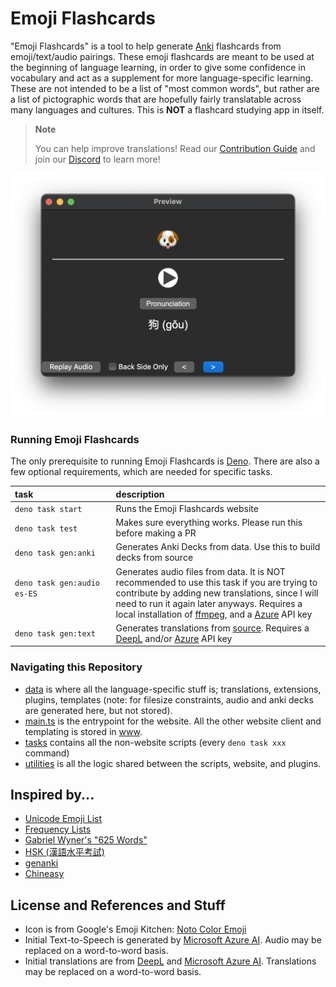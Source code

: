 # Emoji Flashcards

"Emoji Flashcards" is a tool to help generate [Anki](https://apps.ankiweb.net) flashcards from emoji/text/audio pairings. These emoji flashcards are meant to be used at the beginning of language learning, in order to give some confidence in vocabulary and act as a supplement for more language-specific learning. These are not intended to be a list of "most common words", but rather are a list of pictographic words that are hopefully fairly translatable across many languages and cultures. This is **NOT** a flashcard studying app in itself.

> **Note**
>
> You can help improve translations! Read our [Contribution Guide](./.github/CONTRIBUTING.md) and join our [Discord](https://discord.gg/m9WGM2QWBK) to learn more!

![A Generated Anki Flashcard](./www/screenshots/answer.png)

### Running Emoji Flashcards

The only prerequisite to running Emoji Flashcards is [Deno](https://deno.com/manual/getting_started/installation). There are also a few optional requirements, which are needed for specific tasks.

| task                                         | description                                                                                                                                                                                                                                                                                  |
| :------------------------------------------- | :------------------------------------------------------------------------------------------------------------------------------------------------------------------------------------------------------------------------------------------------------------------------------------------- |
| `deno task start`                            | Runs the Emoji Flashcards website                                                                                                                                                                                                                                                            |
| `deno task test`                             | Makes sure everything works. Please run this before making a PR                                                                                                                                                                                                                              |
| `deno task gen:anki`                         | Generates Anki Decks from data. Use this to build decks from source                                                                                                                                                                                                                          |
| `deno task gen:audio es-ES` <img width=400/> | Generates audio files from data. It is NOT recommended to use this task if you are trying to contribute by adding new translations, since I will need to run it again later anyways. Requires a local installation of [ffmpeg](https://ffmpeg.org), and a [Azure](https://speech.microsoft.com/portal/voicegallery) API key |
| `deno task gen:text`                         | Generates translations from [source](./data/source.json). Requires a [DeepL](https://www.deepl.com/pro-api) and/or [Azure](https://learn.microsoft.com/en-us/azure/ai-services/translator/language-support) API key                                                                                                                                                                          |

### Navigating this Repository

- [data](./data) is where all the language-specific stuff is; translations, extensions, plugins, templates (note: for filesize constraints, audio and anki decks are generated here, but not stored).
- [main.ts](./main.ts) is the entrypoint for the website. All the other website client and templating is stored in [www](./www).
- [tasks](./tasks) contains all the non-website scripts (every `deno task xxx` command)
- [utilities](./utilities) is all the logic shared between the scripts, website, and plugins.

## Inspired by...

- [Unicode Emoji List](https://unicode.org/emoji/charts/full-emoji-list.html)
- [Frequency Lists](https://en.m.wiktionary.org/wiki/Wiktionary:Frequency_lists/English)
- [Gabriel Wyner's "625 Words"](https://fluent-forever.com/wp-content/uploads/2014/05/625-List-Thematic.pdf)
- [HSK (漢語水平考試)](https://mandarinbean.com/new-hsk-vocabulary/)
- [genanki](https://github.com/kerrickstaley/genanki)
- [Chineasy](https://www.chineasy.com)

## License and References and Stuff

- Icon is from Google's Emoji Kitchen: [Noto Color Emoji](https://fonts.google.com/noto/specimen/Noto+Color+Emoji)
- Initial Text-to-Speech is generated by [Microsoft Azure AI](https://speech.microsoft.com/portal/voicegallery). Audio may be replaced on a word-to-word basis.
- Initial translations are from [DeepL](https://www.deepl.com/translator) and [Microsoft Azure AI](https://learn.microsoft.com/en-us/azure/ai-services/translator/language-support). Translations may be replaced on a word-to-word basis.
